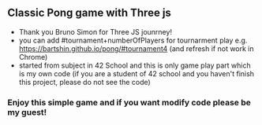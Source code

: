 ## Classic Pong game with Three js 
- Thank you  Bruno Simon for Three JS jounrney!
- you can add #tournament+numberOfPlayers for tournarment play e.g. https://bartshin.github.io/pong/#tournament4  (and refresh if not work in Chrome)
- started from subject in 42 School and this is only game play part which is my own code
(if you are a student of 42 school and you haven't finish this project, please do not see the code)

### Enjoy this simple game and if you want modify code please be my guest!
